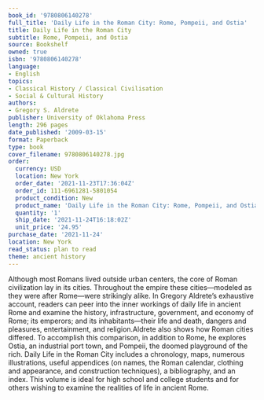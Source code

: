 ```yaml
---
book_id: '9780806140278'
full_title: 'Daily Life in the Roman City: Rome, Pompeii, and Ostia'
title: Daily Life in the Roman City
subtitle: Rome, Pompeii, and Ostia
source: Bookshelf
owned: true
isbn: '9780806140278'
language:
- English
topics:
- Classical History / Classical Civilisation
- Social & Cultural History
authors:
- Gregory S. Aldrete
publisher: University of Oklahoma Press
length: 296 pages
date_published: '2009-03-15'
format: Paperback
type: book
cover_filename: 9780806140278.jpg
order:
  currency: USD
  location: New York
  order_date: '2021-11-23T17:36:04Z'
  order_id: 111-6961281-5801054
  product_condition: New
  product_name: 'Daily Life in the Roman City: Rome, Pompeii, and Ostia'
  quantity: '1'
  ship_date: '2021-11-24T16:18:02Z'
  unit_price: '24.95'
purchase_date: '2021-11-24'
location: New York
read_status: plan to read
theme: ancient history
---
```

Although most Romans lived outside urban centers, the core of Roman civilization lay in its cities. Throughout the empire these cities—modeled as they were after Rome—were strikingly alike. In Gregory Aldrete’s exhaustive account, readers can peer into the inner workings of daily life in ancient Rome and examine the history, infrastructure, government, and economy of Rome; its emperors; and its inhabitants—their life and death, dangers and pleasures, entertainment, and religion.Aldrete also shows how Roman cities differed. To accomplish this comparison, in addition to Rome, he explores Ostia, an industrial port town, and Pompeii, the doomed playground of the rich. Daily Life in the Roman City includes a chronology, maps, numerous illustrations, useful appendices (on names, the Roman calendar, clothing and appearance, and construction techniques), a bibliography, and an index.
This volume is ideal for high school and college students and for others wishing to examine the realities of life in ancient Rome.
